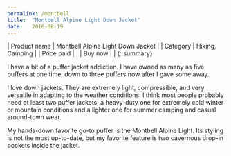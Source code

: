 ```yaml
---
permalink: /montbell
title:  "Montbell Alpine Light Down Jacket"
date:   2016-08-19
---
```


| Product name | Montbell Alpine Light Down Jacket |
| Category     | Hiking, Camping                   |
| Price paid   |                                   |
| Buy now      |                                   |
{:.summary}

I have a bit of a puffer jacket addiction. I have owned as many as five puffers
at one time, down to three puffers now after I gave some away.

I love down jackets. They are extremely light, compressible, and very versatile
in adapting to the weather conditions. I think most people probably need at
least two puffer jackets, a heavy-duty one for extremely cold winter or
mountain conditions and a lighter one for summer camping and casual around-town
wear.

My hands-down favorite go-to puffer is the Montbell Alpine Light. Its styling
is not the most up-to-date, but my favorite feature is two cavernous drop-in
pockets inside the jacket.

